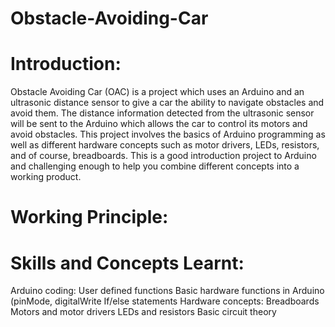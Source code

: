 # Obstacle-Avoiding-Car



# Introduction:

Obstacle Avoiding Car (OAC) is a project which uses an Arduino and an ultrasonic distance sensor to give a car the ability to navigate obstacles and avoid them. The distance information detected from the ultrasonic sensor will be sent to the Arduino which allows the car to control its motors and avoid obstacles. This project involves the basics of Arduino programming as well as different hardware concepts such as motor drivers, LEDs, resistors, and of course, breadboards. This is a good introduction project to Arduino and challenging enough to help you combine different concepts into a working product.


# Working Principle:





# Skills and Concepts Learnt:
Arduino coding:
User defined functions
Basic hardware functions in Arduino (pinMode, digitalWrite
If/else statements
Hardware concepts:
Breadboards
Motors and motor drivers
LEDs and resistors
Basic circuit theory
